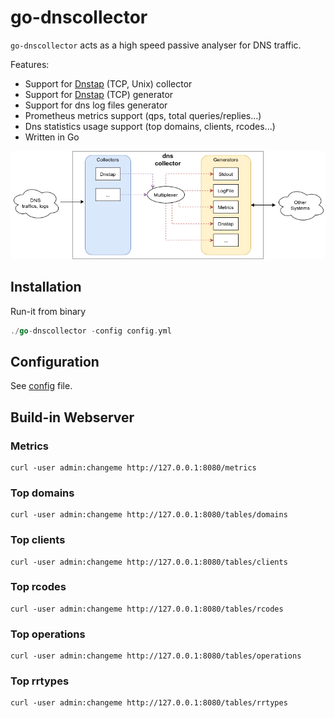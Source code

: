 # go-dnscollector

`go-dnscollector` acts as a high speed passive analyser for DNS traffic.

Features:
- Support for [Dnstap](https://dnstap.info/) (TCP, Unix) collector
- Support for [Dnstap](https://dnstap.info/) (TCP) generator
- Support for dns log files generator
- Prometheus metrics support (qps, total queries/replies...)
- Dns statistics usage support (top domains, clients, rcodes...) 
- Written in Go

![overview](doc/overview.png)

## Installation


Run-it from binary

```go
./go-dnscollector -config config.yml
```

## Configuration

See [config](https://github.com/dmachard/go-dnscollector/blob/main/config.yml) file.

## Build-in Webserver


### Metrics

```
curl -user admin:changeme http://127.0.0.1:8080/metrics
```

### Top domains

```
curl -user admin:changeme http://127.0.0.1:8080/tables/domains
```

### Top clients

```
curl -user admin:changeme http://127.0.0.1:8080/tables/clients
```

### Top rcodes

```
curl -user admin:changeme http://127.0.0.1:8080/tables/rcodes
```

### Top operations

```
curl -user admin:changeme http://127.0.0.1:8080/tables/operations
```

### Top rrtypes

```
curl -user admin:changeme http://127.0.0.1:8080/tables/rrtypes
```
